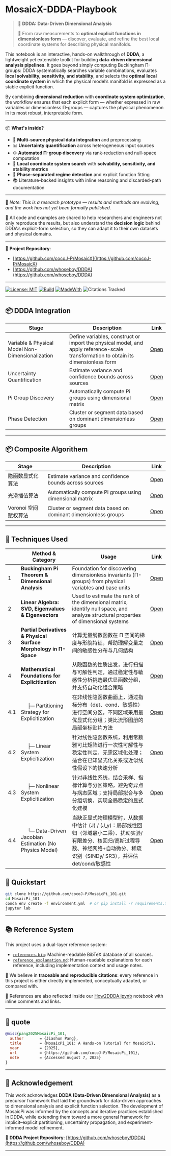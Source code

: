 # MosaicX-DDDA-Playbook

> 🚀 **DDDA: Data-Driven Dimensional Analysis**
>
> 📐 From raw measurements to **optimal explicit functions in dimensionless form** — discover, evaluate, and refine the best local coordinate systems for describing physical manifolds.

This notebook is an interactive, hands-on walkthrough of **DDDA**, a lightweight yet extensible toolkit for building **data-driven dimensional analysis pipelines**.
It goes beyond simply computing Buckingham Π-groups: DDDA systematically searches variable combinations, evaluates **local solvability, sensitivity, and stability**, and selects the **optimal local coordinate system** in which the physical model’s manifold is expressed as a stable explicit function.

By combining **dimensional reduction** with **coordinate system optimization**, the workflow ensures that each explicit form — whether expressed in raw variables or dimensionless Π-groups — captures the physical phenomenon in its most robust, interpretable form.

---

📦 **What's inside?**

- 🔗 **Multi-source physical data integration** and preprocessing
- 📊 **Uncertainty quantification** across heterogeneous input sources
- ⚙️ **Automated Π-group discovery** via rank-reduction and null-space computation
- 🧭 **Local coordinate system search** with **solvability, sensitivity, and stability metrics**
- 🧩 **Phase-separated regime detection** and explicit function fitting
- 📚 Literature-backed insights with inline reasoning and discarded-path documentation

---

🧪 _Note: This is a research prototype — results and methods are evolving, and the work has not yet been formally published._

📁 All code and examples are shared to help researchers and engineers not only reproduce the results, but also understand the **decision logic** behind DDDA’s explicit-form selection, so they can adapt it to their own datasets and physical domains.

---

🔗 **Project Repository**:

- [https://github.com/cocoJ-P/MosaicX](https://github.com/cocoJ-P/MosaicX)
- [https://github.com/whoseboy/DDDA](https://github.com/whoseboy/DDDA)

---

[![License: MIT](https://img.shields.io/badge/License-MIT-blue.svg)](LICENSE)
[![Build](https://github.com/<user>/owl-llm-cookbook/actions/workflows/ci.yml/badge.svg)](…)
[![MadeWith](https://img.shields.io/badge/Made%20with-Jupyter-blue)](…)
![Citations Tracked](https://img.shields.io/badge/references-traceable-blue)

---

## 📦 DDDA Integration

| Stage                                            | Description                                                                                                                         | Link     |
| ------------------------------------------------ | ----------------------------------------------------------------------------------------------------------------------------------- | -------- |
| Variable & Physical Model Non-Dimensionalization | Define variables, construct or import the physical model, and apply reference-scale transformation to obtain its dimensionless form | [Open]() |
| Uncertainty Quantification                       | Estimate variance and confidence bounds across sources                                                                              | [Open]() |
| Pi Group Discovery                               | Automatically compute Pi groups using dimensional matrix                                                                            | [Open]() |
| Phase Detection                                  | Cluster or segment data based on dominant dimensionless groups                                                                      | [Open]() |

---

## 📦 Composite Algorithem

| Stage                | Description                                                    | Link     |
| -------------------- | -------------------------------------------------------------- | -------- |
| 隐函数显式化算法     | Estimate variance and confidence bounds across sources         | [Open]() |
| 光滑插值算法         | Automatically compute Pi groups using dimensional matrix       | [Open]() |
| Voronoi 空间赋权算法 | Cluster or segment data based on dominant dimensionless groups | [Open]() |

---

## 🧠 Techniques Used

|     | Method & Category                                                | Usage                                                                                                                                                                                       | Link                                                                                                                                                               |
| --- | ---------------------------------------------------------------- | ------------------------------------------------------------------------------------------------------------------------------------------------------------------------------------------- | ------------------------------------------------------------------------------------------------------------------------------------------------------------------ |
| 1   | **Buckingham Pi Theorem & Dimensional Analysis**                 | Foundation for discovering dimensionless invariants (Π-groups) from physical variables and base units                                                                                       | [Open](https://github.com/cocoJ-P/How2DDDA/blob/main/notebooks/Techniques/Buckingham%20Pi%20Theorem%20%26%20Dimensional%20Analysis.ipynb)                          |
| 2   | **Linear Algebra: SVD, Eigenvalues & Eigenvectors**              | Used to estimate the rank of the dimensional matrix, identify null space, and analyze structural properties of dimensional systems                                                          | [Open]()                                                                                                                                                           |
| 3   | **Partial Derivatives & Physical Surface Morphology in Π-Space** | 计算无量纲数函数在 Π 空间的梯度与形貌特征，帮助理解变量之间的敏感性分布与几何结构                                                                                                           | [Open](https://github.com/cocoJ-P/How2DDDA/blob/main/notebooks/Techniques/Partial%20Derivatives%20in%20%CE%A0-Space%20and%20Physical%20Surface%20Morphology.ipynb) |
| 4   | **Mathematical Foundations for Explicitization**                 | 从隐函数的性质出发，进行扫描与可解性判定，通过稳定性与敏感性分析挑选最优显函数分组，并支持自动化组合策略                                                                                    | [Open](https://github.com/cocoJ-P/How2DDDA/blob/main/notebooks/Techniques/Implicit%20Function%20Theory.ipynb)                                                      |
| 4.1 | &emsp; ├─ Partitioning Strategy for Explicitization              | 在非线性隐函数曲面上，通过指标分布（det、cond、敏感性）进行空间分区，不同区域采用最优显式化分组；类比流形图册的局部坐标贴片方法                                                             | [Open]()                                                                                                                                                           |
| 4.2 | &emsp; ├─ Linear System Explicitization                          | 针对线性隐函数系统，利用常数雅可比矩阵进行一次性可解性与稳定性判定，无需区域化处理；适合在已知显式化关系或近似线性假设下的快速分析                                                          | [Open]()                                                                                                                                                           |
| 4.3 | &emsp; ├─ Nonlinear System Explicitization                       | 针对非线性系统，结合采样、指标计算与分区策略，避免奇异点与病态区域；支持局部拟合与多分组切换，实现全局稳定的显式化建模                                                                      | [Open]()                                                                                                                                                           |
| 4.4 | &emsp; └─ Data-Driven Jacobian Estimation (No Physics Model)     | 当缺乏显式物理模型时，从数据中估计 \(J\) / \(J_y\)：局部线性回归（邻域最小二乘）、扰动实验/有限差分、核回归/高斯过程导数、神经网络+自动微分、稀疏识别（SINDy/ SR3），并评估 det/cond/敏感性 | [Open]()                                                                                                                                                           |

## 🏃 Quickstart

```bash
git clone https://github.com/cocoJ-P/MosaicPi_101.git
cd MosaicPi_101
conda env create -f environment.yml  # or pip install -r requirements.txt
jupyter lab
```

---

## 📚 Reference System

This project uses a dual-layer reference system:

- [`references.bib`](./references.bib): Machine-readable BibTeX database of all sources.
- [`reference_explanation.md`](./reference_explanation.md): Human-readable explanations for each reference, including implementation context and usage notes.

🔎 We believe in **traceable and reproducible citations**: every reference in this project is either directly implemented, conceptually adapted, or compared with.

🧪 References are also reflected inside our [How2DDDA.ipynb](./notebooks/How2DDDA.ipynb) notebook with inline comments and links.

---

## 📝 quote

```bibtex
@misc{pang2025MosaicPi_101,
  author       = {Jiashun Pang},
  title        = {MosaicPi_101: A Hands-on Tutorial for MosaicPi},
  year         = {2025},
  url          = {https://github.com/cocoJ-P/MosaicPi_101},
  note         = {Accessed August 7, 2025}
}
```

---

## 🙏 Acknowledgement

This work acknowledges **DDDA (Data-Driven Dimensional Analysis)** as a precursor framework that laid the groundwork for data-driven approaches to dimensional analysis and explicit function selection. The development of MosaicPi was informed by the concepts and iterative practices established in DDDA, while extending them toward a more general framework for implicit–explicit partitioning, uncertainty propagation, and experiment-informed model refinement.

🔗 **DDDA Project Repository**: [https://github.com/whoseboy/DDDA](https://github.com/whoseboy/DDDA)

---
